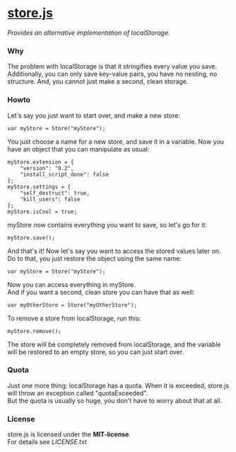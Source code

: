# [store.js](https://github.com/frankkohlhepp/store-js)
*Provides an alternative implementation of localStorage.*

### Why
The problem with localStorage is that it stringifies every value you save. Additionally, you can only save key-value pairs, you have no nesting, no structure. And, you cannot just make a second, clean storage.

### Howto
Let's say you just want to start over, and make a new store:

    var myStore = Store("myStore");

You just choose a name for a new store, and save it in a variable. Now you have an object that you can manipulate as usual:

    myStore.extension = {
        "version": "0.2",
        "install_script_done": false
    };
    myStore.settings = {
        "self_destruct": true,
        "kill_users": false
    };
    myStore.isCool = true;

myStore now contains everything you want to save, so let's go for it:

    myStore.save();

And that's it! Now let's say you want to access the stored values later on.  
Do to that, you just restore the object using the same name:

    var myStore = Store("myStore");

Now you can access everything in myStore.  
And if you want a second, clean store you can have that as well:

    var myOtherStore = Store("myOtherStore");

To remove a store from localStorage, run this:

    myStore.remove();

The store will be completely removed from localStorage, and the variable will be restored to an empty store, so you can just start over.

### Quota
Just one more thing: localStorage has a quota. When it is exceeded, store.js will throw an exception called "quotaExceeded".  
But the quota is usually so huge, you don't have to worry about that at all.

### License
store.js is licensed under the **MIT-license**.  
For details see *LICENSE.txt*

